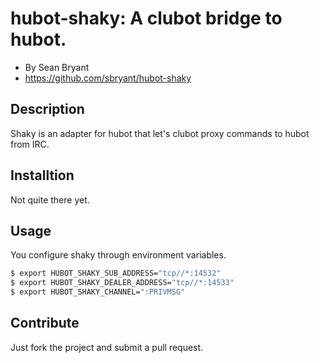 hubot-shaky: A clubot bridge to hubot. 
================================

* By Sean Bryant
* https://github.com/sbryant/hubot-shaky

Description
-----------
Shaky is an adapter for hubot that let's clubot proxy commands to hubot
from IRC.

Installtion
-----------
Not quite there yet.

Usage
-----
You configure shaky through environment variables.

```bash
$ export HUBOT_SHAKY_SUB_ADDRESS="tcp//*:14532"
$ export HUBOT_SHAKY_DEALER_ADDRESS="tcp//*:14533"
$ export HUBOT_SHAKY_CHANNEL=":PRIVMSG"
```

Contribute
----------
Just fork the project and submit a pull request.
